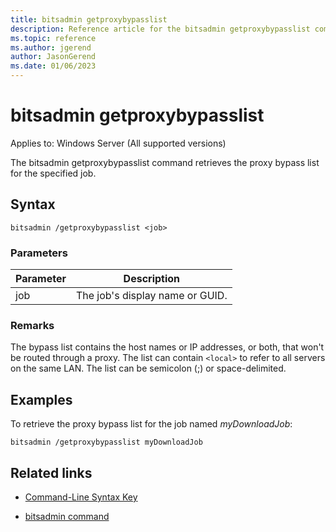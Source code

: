 ```yaml
---
title: bitsadmin getproxybypasslist
description: Reference article for the bitsadmin getproxybypasslist command that retrieves the proxy bypass list for the specified job.
ms.topic: reference
ms.author: jgerend
author: JasonGerend
ms.date: 01/06/2023
---
```


# bitsadmin getproxybypasslist

Applies to: Windows Server (All supported versions)

The bitsadmin getproxybypasslist command retrieves the proxy bypass list for the specified job.

## Syntax

```
bitsadmin /getproxybypasslist <job>
```

### Parameters

| Parameter | Description |
| -------------- | -------------- |
| job | The job's display name or GUID. |

### Remarks

The bypass list contains the host names or IP addresses, or both, that won't be routed through a proxy. The list can contain `<local>` to refer to all servers on the same LAN. The list can be semicolon (;) or space-delimited.

## Examples

To retrieve the proxy bypass list for the job named *myDownloadJob*:

```
bitsadmin /getproxybypasslist myDownloadJob
```

## Related links

- [Command-Line Syntax Key](command-line-syntax-key.md)

- [bitsadmin command](bitsadmin.md)
